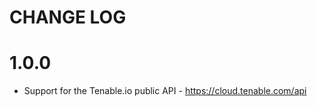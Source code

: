 CHANGE LOG
=========

1.0.0
==========

* Support for the Tenable.io public API - https://cloud.tenable.com/api
